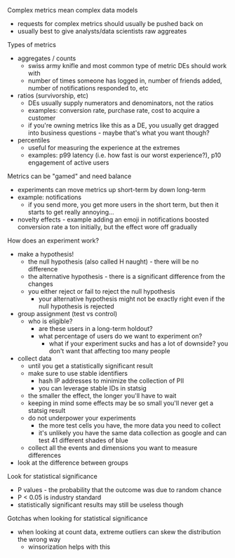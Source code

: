 Complex metrics mean complex data models
- requests for complex metrics should usually be pushed back on
- usually best to give analysts/data scientists raw aggreates

Types of metrics
- aggregates / counts
	- swiss army knifle and most common type of metric DEs should work with
	- number of times someone has logged in, number of friends added, number of notifications responded to, etc
- ratios (survivorship, etc)
	- DEs usually supply numerators and denominators, not the ratios
	- examples: conversion rate, purchase rate, cost to acquire a customer
	- if you're owning metrics like this as a DE, you usually get dragged into business questions - maybe that's what you want though?
- percentiles
	- useful for measuring the experience at the extremes
	- examples: p99 latency (i.e. how fast is our worst experience?), p10 engagement of active users

Metrics can be "gamed" and need balance
- experiments can move metrics up short-term by down long-term
- example: notifications
	- if you send more, you get more users in the short term, but then it starts to get really annoying...
- novelty effects - example adding an emoji in notifications boosted conversion rate a ton initially, but the effect wore off gradually

How does an experiment work?
- make a hypothesis!
	- the null hypothesis (also called H naught) - there will be no difference
	- the alternative hypothesis - there is a significant difference from the changes
	- you either reject or fail to reject the null hypothesis
		- your alternative hypothesis might not be exactly right even if the null hypothesis is rejected
- group assignment (test vs control)
	- who is eligible?
		- are these users in a long-term holdout?
		- what percentage of users do we want to experiment on?
			- what if your experiment sucks and has a lot of downside? you don't want that affecting too many people
- collect data
	- until you get a statistically significant result
	- make sure to use stable identifiers
		- hash IP addresses to minimize the collection of PII
		- you can leverage stable IDs in statsig
	- the smaller the effect, the longer you'll have to wait
	- keeping in mind some effects may be so small you'll never get a statsig result
	- do not underpower your experiments
		- the more test cells you have, the more data you need to collect
		- it's unlikely you have the same data collection as google and can test 41 different shades of blue
	- collect all the events and dimensions you want to measure differences
- look at the difference between groups

Look for statistical significance
- P values - the probability that the outcome was due to random chance
- P < 0.05 is industry standard
- statistically significant results may still be useless though

Gotchas when looking for statistical significance
- when looking at count data, extreme outliers can skew the distribution the wrong way
	- winsorization helps with this
